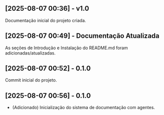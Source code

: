 ## [2025-08-07 00:36] - v1.0
Documentação inicial do projeto criada.

## [2025-08-07 00:49] - Documentação Atualizada
As seções de Introdução e Instalação do README.md foram adicionadas/atualizadas.

## [2025-08-07 00:52] - 0.1.0
Commit inicial do projeto.

## [2025-08-07 00:56] - 0.1.0
- (Adicionado) Inicialização do sistema de documentação com agentes.


